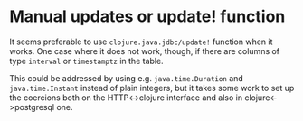 # Manual updates or update! function

It seems preferable to use `clojure.java.jdbc/update!` function when
it works. One case where it does not work, though, if there are
columns of type `interval` or `timestamptz` in the table.

This could be addressed by using e.g. `java.time.Duration` and
`java.time.Instant` instead of plain integers, but it takes some work
to set up the coercions both on the HTTP<->clojure interface and also
in clojure<->postgresql one.
